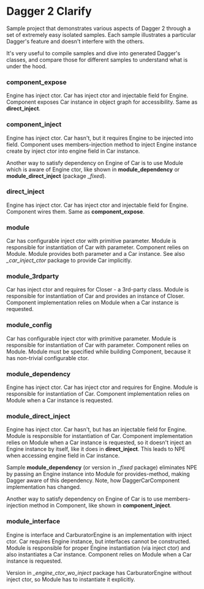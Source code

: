 # Dagger 2 Clarify

Sample project that demonstrates various aspects of Dagger 2 through a set of extremely easy isolated samples. Each sample illustrates a particular Dagger's feature and doesn't interfere with the others.

It's very useful to compile samples and dive into generated Dagger's classes, and compare those for different samples to understand what is under the hood.

### component_expose

Engine has inject ctor. Car has inject ctor and injectable field for Engine. Component exposes Car instance in object graph for accessibility. Same as **direct_inject**.

### component_inject

Engine has inject ctor. Car hasn't, but it requires Engine to be injected into field. Component uses members-injection method to inject Engine instance create by inject ctor into engine field in Car instance.

Another way to satisfy dependency on Engine of Car is to use Module which is aware of Engine ctor, like shown in **module_dependency** or **module_direct_inject** (package *_fixed*).

### direct_inject

Engine has inject ctor. Car has inject ctor and injectable field for Engine. Component wires them. Same as **component_expose**.

### module

Car has configurable inject ctor with primitive parameter. Module is responsible for instantiation of Car with parameter. Component relies on Module. Module provides both parameter and a Car instance. See also *_car_inject_ctor* package to provide Car implicitly.

### module_3rdparty

Car has inject ctor and requires for Closer - a 3rd-party class. Module is responsible for instantiation of Car and provides an instance of Closer. Component implementation relies on Module when a Car instance is requested.

### module_config

Car has configurable inject ctor with primitive parameter. Module is responsible for instantiation of Car with parameter. Component relies on Module. Module must be specified while building Component, because it has non-trivial configurable ctor.

### module_dependency

Engine has inject ctor. Car has inject ctor and requires for Engine. Module is responsible for instantiation of Car. Component implementation relies on Module when a Car instance is requested.

### module_direct_inject

Engine has inject ctor. Car hasn't, but has an injectable field for Engine. Module is responsible for instantiation of Car. Component implementation relies on Module when a Car instance is requested, so it doesn't inject an Engine instance by itself, like it does in **direct_inject**. This leads to NPE when accessing engine field in Car instance.

Sample **module_dependency** (or version in *_fixed* package) eliminates NPE by passing an Engine instance into Module for provides-method, making Dagger aware of this dependency. Note, how DaggerCarComponent implementation has changed.

Another way to satisfy dependency on Engine of Car is to use members-injection method in Component, like shown in **component_inject**.

### module_interface

Engine is interface and CarburatorEngine is an implementation with inject ctor. Car requires Engine instance, but interfaces cannot be constructed. Module is responsible for proper Engine instantiation (via inject ctor) and also instantiates a Car instance. Component relies on Module when a Car instance is requested.

Version in *_engine_ctor_wo_inject* package has CarburatorEngine without inject ctor, so Module has to instantiate it explicitly.
